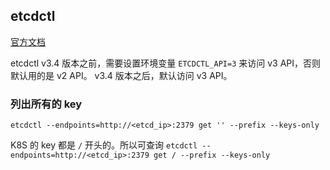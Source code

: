 ## etcdctl

[官方文档](https://github.com/etcd-io/etcd/tree/master/etcdctl)

etcdctl v3.4 版本之前，需要设置环境变量 `ETCDCTL_API=3` 来访问 v3 API，否则默认用的是 v2 API。
v3.4 版本之后，默认访问 v3 API。

### 列出所有的 key

`etcdctl --endpoints=http://<etcd_ip>:2379 get '' --prefix --keys-only`

K8S 的 key 都是 `/` 开头的。所以可查询 `etcdctl --endpoints=http://<etcd_ip>:2379 get / --prefix --keys-only`
